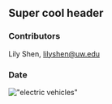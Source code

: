 ## Super cool header

### Contributors
Lily Shen, lilyshen@uw.edu

### Date

!["electric vehicles"](https://www.lifeder.com/wp-content/uploads/2020/11/coche-electrico-ilustracion-min.jpg)

